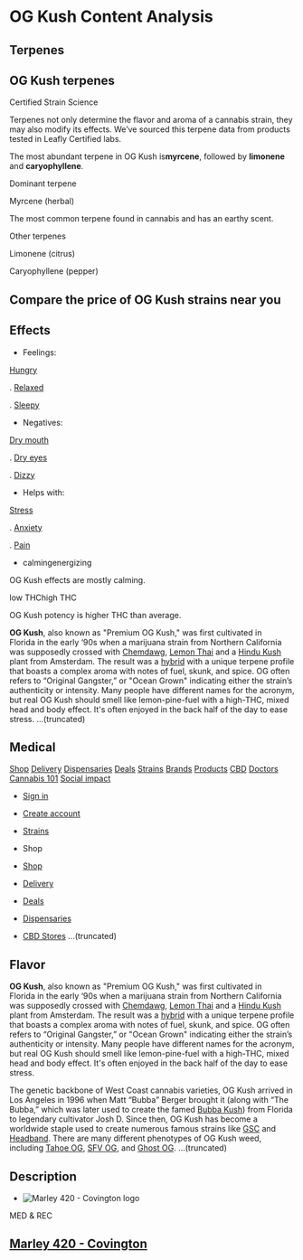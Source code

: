 # OG Kush Content Analysis

## Terpenes

## OG Kush terpenes

Certified Strain Science

Terpenes not only determine the flavor and aroma of a cannabis strain, they may also modify its effects. We’ve sourced this terpene data from products tested in Leafly Certified labs.

The most abundant terpene in OG Kush is**myrcene**, followed by **limonene** and **caryophyllene**.

Dominant terpene

Myrcene (herbal)

The most common terpene found in cannabis and has an earthy scent.

Other terpenes

Limonene (citrus)

Caryophyllene (pepper)

## Compare the price of OG Kush strains near you

## Effects

- Feelings:

[Hungry](https://www.leafly.com/strains/og-kush#strain-sensations-section)



. [Relaxed](https://www.leafly.com/strains/og-kush#strain-sensations-section)



. [Sleepy](https://www.leafly.com/strains/og-kush#strain-sensations-section)

- Negatives:

[Dry mouth](https://www.leafly.com/strains/og-kush#strain-sensations-section)



. [Dry eyes](https://www.leafly.com/strains/og-kush#strain-sensations-section)



. [Dizzy](https://www.leafly.com/strains/og-kush#strain-sensations-section)

- Helps with:

[Stress](https://www.leafly.com/strains/og-kush#helps-with-section)



. [Anxiety](https://www.leafly.com/strains/og-kush#helps-with-section)



. [Pain](https://www.leafly.com/strains/og-kush#helps-with-section)

- calmingenergizing













OG Kush effects are mostly calming.





low THChigh THC













OG Kush potency is higher THC than average.


**OG Kush**, also known as "Premium OG Kush," was first cultivated in Florida in the early ‘90s when a marijuana strain from Northern California was supposedly crossed with [Chemdawg](https://www.leafly.com/strains/chemdawg), [Lemon Thai](https://www.leafly.com/strains/lemon-thai) and a [Hindu Kush](https://www.leafly.com/strains/hindu-kush) plant from Amsterdam. The result was a [hybrid](https://www.leafly.com/strains/lists/category/hybrid) with a unique terpene profile that boasts a complex aroma with notes of fuel, skunk, and spice. OG often refers to “Original Gangster,” or "Ocean Grown" indicating either the strain’s authenticity or intensity. Many people have different names for the acronym, but real OG Kush should smell like lemon-pine-fuel with a high-THC, mixed head and body effect. It's often enjoyed in the back half of the day to ease stress.
...(truncated)

## Medical

[Shop](https://www.leafly.com/shop) [Delivery](https://www.leafly.com/delivery) [Dispensaries](https://www.leafly.com/dispensaries) [Deals](https://www.leafly.com/deals) [Strains](https://www.leafly.com/strains/lists) [Brands](https://www.leafly.com/brands) [Products](https://www.leafly.com/products) [CBD](https://www.leafly.com/cbd-stores) [Doctors](https://www.leafly.com/medical-marijuana-doctors) [Cannabis 101](https://www.leafly.com/news/cannabis-101) [Social impact](https://www.leafly.com/social-impact)

- [Sign in](https://sso.leafly.com/sign-in?rd=https%3A%2F%2Fwww.leafly.com%2Fstrains%2Fog-kush)
- [Create account](https://sso.leafly.com/sign-up?rd=https%3A%2F%2Fwww.leafly.com%2Fstrains%2Fog-kush)

- [Strains](https://www.leafly.com/strains/lists)

- Shop
- [Shop](https://www.leafly.com/shop)
- [Delivery](https://www.leafly.com/delivery)
- [Deals](https://www.leafly.com/deals)
- [Dispensaries](https://www.leafly.com/dispensaries)
- [CBD Stores](https://www.leafly.com/cbd-stores)
...(truncated)

## Flavor

**OG Kush**, also known as "Premium OG Kush," was first cultivated in Florida in the early ‘90s when a marijuana strain from Northern California was supposedly crossed with [Chemdawg](https://www.leafly.com/strains/chemdawg), [Lemon Thai](https://www.leafly.com/strains/lemon-thai) and a [Hindu Kush](https://www.leafly.com/strains/hindu-kush) plant from Amsterdam. The result was a [hybrid](https://www.leafly.com/strains/lists/category/hybrid) with a unique terpene profile that boasts a complex aroma with notes of fuel, skunk, and spice. OG often refers to “Original Gangster,” or "Ocean Grown" indicating either the strain’s authenticity or intensity. Many people have different names for the acronym, but real OG Kush should smell like lemon-pine-fuel with a high-THC, mixed head and body effect. It's often enjoyed in the back half of the day to ease stress.

The genetic backbone of West Coast cannabis varieties, OG Kush arrived in Los Angeles in 1996 when Matt “Bubba” Berger brought it (along with “The Bubba,” which was later used to create the famed [Bubba Kush](https://www.leafly.com/strains/bubba-kush)) from Florida to legendary cultivator Josh D. Since then, OG Kush has become a worldwide staple used to create numerous famous strains like [GSC](https://www.leafly.com/strains/gsc) and [Headband](https://www.leafly.com/strains/headband). There are many different phenotypes of OG Kush weed, including [Tahoe OG](https://www.leafly.com/strains/tahoe-og), [SFV OG](https://www.leafly.com/strains/sfv-og), and [Ghost OG](https://www.leafly.com/strains/ghost-og).
...(truncated)

## Description

- ![Marley 420 - Covington logo](https://leafly-public.imgix.net/dispensary/logos/JZre3hGQQXO0LXHd6bsY_marley_420_overview_logo.png?auto=compress%2Cformat&w=32&dpr=2)





MED & REC





## [Marley 420 - Covington](https://www.leafly.com/dispensary-info/covington-holistic-medicine?strain_name[]=OG%20Kush\#products)

